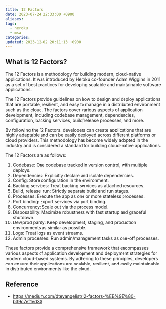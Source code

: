 ```yaml
---
title: 12 Factors
date: 2023-07-24 22:33:00 +0900
aliases: 
tags:
  - heroku
  - msa
categories: 
updated: 2023-12-02 20:11:13 +0900
---
```


## What is 12 Factors?

The 12 Factors is a methodology for building modern, cloud-native applications. It was introduced by Heroku co-founder Adam Wiggins in 2011 as a set of best practices for developing scalable and maintainable software applications.

The 12 Factors provide guidelines on how to design and deploy applications that are portable, resilient, and easy to manage in a distributed environment such as the cloud. The factors cover various aspects of application development, including codebase management, dependencies, configuration, backing services, build/release processes, and more.

By following the 12 Factors, developers can create applications that are highly adaptable and can be easily deployed across different platforms or cloud providers. This methodology has become widely adopted in the industry and is considered a standard for building cloud-native applications.

The 12 Factors are as follows:

1. Codebase: One codebase tracked in version control, with multiple deploys.
2. Dependencies: Explicitly declare and isolate dependencies.
3. Config: Store configuration in the environment.
4. Backing services: Treat backing services as attached resources.
5. Build, release, run: Strictly separate build and run stages.
6. Processes: Execute the app as one or more stateless processes.
7. Port binding: Export services via port binding.
8. Concurrency: Scale out via the process model.
9. Disposability: Maximize robustness with fast startup and graceful shutdown.
10. Dev/prod parity: Keep development, staging, and production environments as similar as possible.
11. Logs: Treat logs as event streams.
12. Admin processes: Run admin/management tasks as one-off processes.

These factors provide a comprehensive framework that encompasses various aspects of application development and deployment strategies for modern cloud-based systems. By adhering to these principles, developers can ensure their applications are scalable, resilient, and easily maintainable in distributed environments like the cloud.

## Reference

- https://medium.com/dtevangelist/12-factors-%EB%9E%80-b39c7ef1ed30
